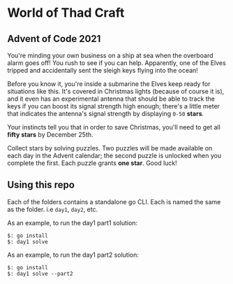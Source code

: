 # World of Thad Craft

## Advent of Code 2021
You're minding your own business on a ship at sea when the overboard alarm goes off! You rush to see if you can help. Apparently, one of the Elves tripped and accidentally sent the sleigh keys flying into the ocean!

Before you know it, you're inside a submarine the Elves keep ready for situations like this. It's covered in Christmas lights (because of course it is), and it even has an experimental antenna that should be able to track the keys if you can boost its signal strength high enough; there's a little meter that indicates the antenna's signal strength by displaying `0-50` **stars**.

Your instincts tell you that in order to save Christmas, you'll need to get all **fifty stars** by December 25th.

Collect stars by solving puzzles. Two puzzles will be made available on each day in the Advent calendar; the second puzzle is unlocked when you complete the first. Each puzzle grants **one star**. Good luck!


## Using this repo

Each of the folders contains a standalone go CLI.  Each is named the same as the folder. i.e `day1`, `day2`, etc.

As an example, to run the day1 part1 solution:

```
$: go install
$: day1 solve
```

As an example, to run the day1 part2 solution:

```
$: go install
$: day1 solve --part2
```
